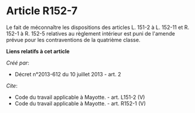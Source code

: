 # Article R152-7

Le fait de méconnaître les dispositions des articles L. 151-2 à L. 152-11 et R. 152-1 à R. 152-5 relatives au règlement
intérieur est puni de l'amende prévue pour les contraventions de la quatrième classe.

**Liens relatifs à cet article**

_Créé par_:

  - Décret n°2013-612 du 10 juillet 2013 - art. 2

_Cite_:

  - Code du travail applicable à Mayotte. - art. L151-2 (V)
  - Code du travail applicable à Mayotte. - art. R152-1 (V)

